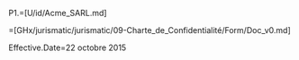 P1.=[U/id/Acme_SARL.md]

=[GHx/jurismatic/jurismatic/09-Charte_de_Confidentialité/Form/Doc_v0.md]  

Effective.Date=22 octobre 2015